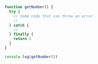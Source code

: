 ```js showLineNumbers {4,6}
function getNumber() {
  try {
    // Some code that can throw an error
    //
  } catch {
    //
  } finally {
    return 3
  }
}

console.log(getNumber())
```